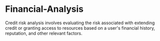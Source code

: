 # Financial-Analysis
Credit risk analysis involves evaluating the risk associated with extending credit or granting access to resources based on a user's financial history, reputation, and other relevant factors.
